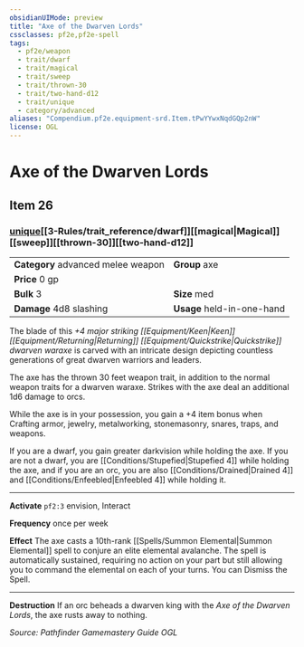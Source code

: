 ```yaml
---
obsidianUIMode: preview
title: "Axe of the Dwarven Lords"
cssclasses: pf2e,pf2e-spell
tags:
  - pf2e/weapon
  - trait/dwarf
  - trait/magical
  - trait/sweep
  - trait/thrown-30
  - trait/two-hand-d12
  - trait/unique
  - category/advanced
aliases: "Compendium.pf2e.equipment-srd.Item.tPwYYwxNqdGQp2nW"
license: OGL
---
```

# Axe of the Dwarven Lords
## Item 26
### [unique](unique.md "Unique Rarity Trait")[[3-Rules/trait_reference/dwarf]][[magical|Magical]][[sweep]][[thrown-30]][[two-hand-d12]]

|  |  |
| -- | -- |
| **Category** advanced melee weapon | **Group** axe |
| **Price** 0 gp |  |
| **Bulk** 3 | **Size** med |
| **Damage** 4d8 slashing  | **Usage** held-in-one-hand |



The blade of this _+4 major striking [[Equipment/Keen|Keen]] [[Equipment/Returning|Returning]] [[Equipment/Quickstrike|Quickstrike]] dwarven waraxe_ is carved with an intricate design depicting countless generations of great dwarven warriors and leaders.

The axe has the thrown 30 feet weapon trait, in addition to the normal weapon traits for a dwarven waraxe. Strikes with the axe deal an additional 1d6 damage to orcs.

While the axe is in your possession, you gain a +4 item bonus when Crafting armor, jewelry, metalworking, stonemasonry, snares, traps, and weapons.

If you are a dwarf, you gain greater darkvision while holding the axe. If you are not a dwarf, you are [[Conditions/Stupefied|Stupefied 4]] while holding the axe, and if you are an orc, you are also [[Conditions/Drained|Drained 4]] and [[Conditions/Enfeebled|Enfeebled 4]] while holding it.

* * *

**Activate** `pf2:3` envision, Interact

**Frequency** once per week

**Effect** The axe casts a 10th-rank [[Spells/Summon Elemental|Summon Elemental]] spell to conjure an elite elemental avalanche. The spell is automatically sustained, requiring no action on your part but still allowing you to command the elemental on each of your turns. You can Dismiss the Spell.

* * *

**Destruction** If an orc beheads a dwarven king with the _Axe of the Dwarven Lords_, the axe rusts away to nothing.

*Source: Pathfinder Gamemastery Guide*
*OGL*